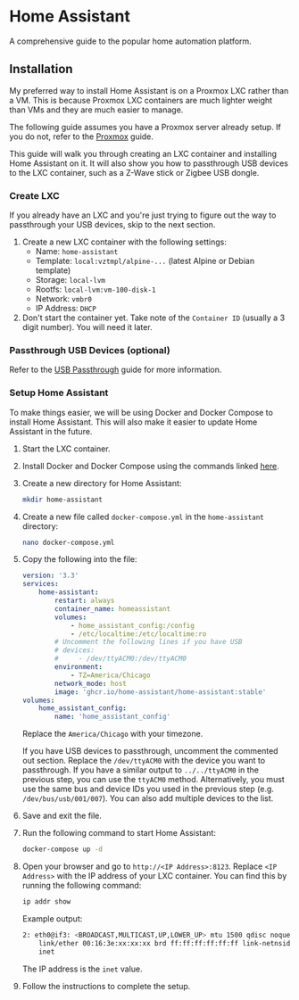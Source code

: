 # Home Assistant

A comprehensive guide to the popular home automation platform.

## Installation

My preferred way to install Home Assistant is on a Proxmox LXC rather than a VM. This is because Proxmox LXC containers are much lighter weight than VMs and they are much easier to manage.

The following guide assumes you have a Proxmox server already setup. If you do not, refer to the [Proxmox](./proxmox.md) guide.

This guide will walk you through creating an LXC container and installing Home Assistant on it. It will also show you how to passthrough USB devices to the LXC container, such as a Z-Wave stick or Zigbee USB dongle.

### Create LXC

If you already have an LXC and you're just trying to figure out the way to passthrough your USB devices, skip to the next section.

1. Create a new LXC container with the following settings:
   - Name: `home-assistant`
   - Template: `local:vztmpl/alpine-...` (latest Alpine or Debian template)
   - Storage: `local-lvm`
   - Rootfs: `local-lvm:vm-100-disk-1`
   - Network: `vmbr0`
   - IP Address: `DHCP`
2. Don't start the container yet. Take note of the `Container ID` (usually a 3 digit number). You will need it later.

### Passthrough USB Devices (optional)

Refer to the [USB Passthrough](./proxmox.md#usb-passthrough) guide for more information.

### Setup Home Assistant

To make things easier, we will be using Docker and Docker Compose to install Home Assistant. This will also make it easier to update Home Assistant in the future.

1. Start the LXC container.
2. Install Docker and Docker Compose using the commands linked [here](../docker.md#automated-install-script).
3. Create a new directory for Home Assistant:

    ```bash
    mkdir home-assistant
    ```

4. Create a new file called `docker-compose.yml` in the `home-assistant` directory:

    ```bash
    nano docker-compose.yml
    ```

5. Copy the following into the file:

    ```yaml
    version: '3.3'
    services:
        home-assistant:
            restart: always
            container_name: homeassistant
            volumes:
                - home_assistant_config:/config
                - /etc/localtime:/etc/localtime:ro
            # Uncomment the following lines if you have USB
            # devices:
            #     - /dev/ttyACM0:/dev/ttyACM0
            environment:
                - TZ=America/Chicago
            network_mode: host
            image: 'ghcr.io/home-assistant/home-assistant:stable'
    volumes:
        home_assistant_config:
            name: 'home_assistant_config'
    ```

    Replace the `America/Chicago` with your timezone.

    If you have USB devices to passthrough, uncomment the commented out section. Replace the `/dev/ttyACM0` with the device you want to passthrough. If you have a similar output to `../../ttyACM0` in the previous step, you can use the `ttyACM0` method. Alternatively, you must use the same bus and device IDs you used in the previous step (e.g. `/dev/bus/usb/001/007`). You can also add multiple devices to the list.

6. Save and exit the file.
7. Run the following command to start Home Assistant:

    ```bash
    docker-compose up -d
    ```

8. Open your browser and go to `http://<IP Address>:8123`. Replace `<IP Address>` with the IP address of your LXC container. You can find this by running the following command:

    ```bash
    ip addr show
    ```

    Example output:

    ```bash
    2: eth0@if3: <BROADCAST,MULTICAST,UP,LOWER_UP> mtu 1500 qdisc noqueue state UP group default qlen 1000
        link/ether 00:16:3e:xx:xx:xx brd ff:ff:ff:ff:ff:ff link-netnsid 0
        inet
    ```

    The IP address is the `inet` value.

9. Follow the instructions to complete the setup.
